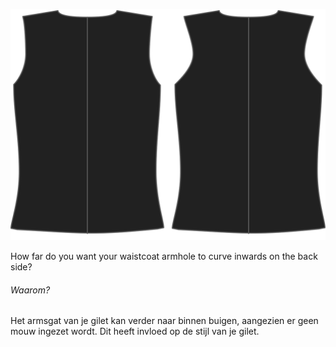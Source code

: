 ![Back inset](backinset.svg)

How far do you want your waistcoat armhole to curve inwards on the back side?

<Note>

###### Waarom?

Het armsgat van je gilet kan verder naar binnen buigen, aangezien er geen mouw ingezet wordt.
Dit heeft invloed op de stijl van je gilet.

</Note>



